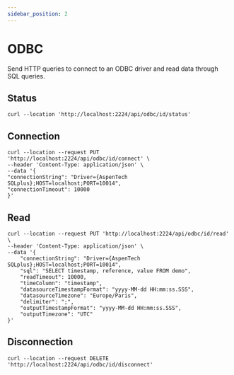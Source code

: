 ```yaml
---
sidebar_position: 2
---
```


# ODBC
Send HTTP queries to connect to an ODBC driver and read data through SQL queries.

## Status
```
curl --location 'http://localhost:2224/api/odbc/id/status'
```

## Connection
```
curl --location --request PUT 'http://localhost:2224/api/odbc/id/connect' \
--header 'Content-Type: application/json' \
--data '{
"connectionString": "Driver={AspenTech SQLplus};HOST=localhost;PORT=10014",
"connectionTimeout": 10000
}'
```

## Read
```
curl --location --request PUT 'http://localhost:2224/api/odbc/id/read' \
--header 'Content-Type: application/json' \
--data '{
    "connectionString": "Driver={AspenTech SQLplus};HOST=localhost;PORT=10014",
    "sql": "SELECT timestamp, reference, value FROM demo",
    "readTimeout": 10000,
    "timeColumn": "timestamp",
    "datasourceTimestampFormat": "yyyy-MM-dd HH:mm:ss.SSS",
    "datasourceTimezone": "Europe/Paris",
    "delimiter": ";",
    "outputTimestampFormat": "yyyy-MM-dd HH:mm:ss.SSS",
    "outputTimezone": "UTC"
}'
```

## Disconnection
```
curl --location --request DELETE 'http://localhost:2224/api/odbc/id/disconnect'
```

